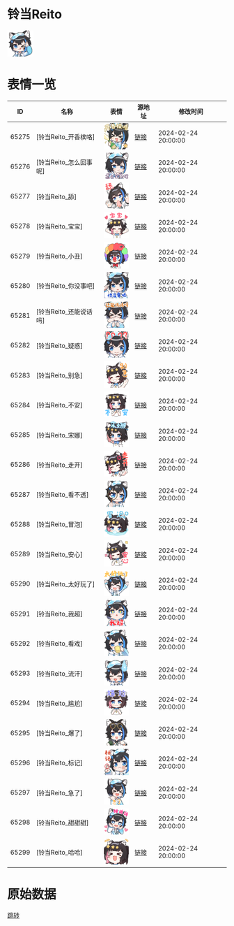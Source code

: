 # 铃当Reito

<img src="./cover.png" height="60" alt="cover" />

# 表情一览

|ID|名称|表情|源地址|修改时间|
|----|----|----|----|----|
|65275|[铃当Reito_开香槟咯]|<img src="./pic/065275_%5B铃当Reito_开香槟咯%5D.png" height="60" alt="开香槟咯"/>|[链接](https://i0.hdslb.com/bfs/garb/035fed78399640ad677b9d257e841cb5a0761687.png)|2024-02-24 20:00:00|
|65276|[铃当Reito_怎么回事呢]|<img src="./pic/065276_%5B铃当Reito_怎么回事呢%5D.png" height="60" alt="怎么回事呢"/>|[链接](https://i0.hdslb.com/bfs/garb/765119987478aa3264eeee94cd3f603006ba9795.png)|2024-02-24 20:00:00|
|65277|[铃当Reito_舔]|<img src="./pic/065277_%5B铃当Reito_舔%5D.png" height="60" alt="舔"/>|[链接](https://i0.hdslb.com/bfs/garb/e43d60c652047d68c78b510ff8a707665cc3a0d7.png)|2024-02-24 20:00:00|
|65278|[铃当Reito_宝宝]|<img src="./pic/065278_%5B铃当Reito_宝宝%5D.png" height="60" alt="宝宝"/>|[链接](https://i0.hdslb.com/bfs/garb/6780d9bf160bf2c22849b841b3dccebbb5b1b188.png)|2024-02-24 20:00:00|
|65279|[铃当Reito_小丑]|<img src="./pic/065279_%5B铃当Reito_小丑%5D.png" height="60" alt="小丑"/>|[链接](https://i0.hdslb.com/bfs/garb/b42bf2eb3fcdd5154bd5a343f15a05e4ee549f9b.png)|2024-02-24 20:00:00|
|65280|[铃当Reito_你没事吧]|<img src="./pic/065280_%5B铃当Reito_你没事吧%5D.png" height="60" alt="你没事吧"/>|[链接](https://i0.hdslb.com/bfs/garb/947baacfd3804f186a6afc78d1764059efd7f1d5.png)|2024-02-24 20:00:00|
|65281|[铃当Reito_还能说话吗]|<img src="./pic/065281_%5B铃当Reito_还能说话吗%5D.png" height="60" alt="还能说话吗"/>|[链接](https://i0.hdslb.com/bfs/garb/5eb745e51fc6060aa79f5f4cd0aa907955d76b1f.png)|2024-02-24 20:00:00|
|65282|[铃当Reito_疑惑]|<img src="./pic/065282_%5B铃当Reito_疑惑%5D.png" height="60" alt="疑惑"/>|[链接](https://i0.hdslb.com/bfs/garb/9759507df5713b3821ff21b952cbf1a72d3304c4.png)|2024-02-24 20:00:00|
|65283|[铃当Reito_别急]|<img src="./pic/065283_%5B铃当Reito_别急%5D.png" height="60" alt="别急"/>|[链接](https://i0.hdslb.com/bfs/garb/c0f511b875cf5080e6cd6387f0d8e20ca98b6ad9.png)|2024-02-24 20:00:00|
|65284|[铃当Reito_不安]|<img src="./pic/065284_%5B铃当Reito_不安%5D.png" height="60" alt="不安"/>|[链接](https://i0.hdslb.com/bfs/garb/d8de60c6a205f9323a476520c49c610aab3ef6ec.png)|2024-02-24 20:00:00|
|65285|[铃当Reito_宋娜]|<img src="./pic/065285_%5B铃当Reito_宋娜%5D.png" height="60" alt="宋娜"/>|[链接](https://i0.hdslb.com/bfs/garb/c62d9a005a2802caa7086d4cea07a6a87f0095c6.png)|2024-02-24 20:00:00|
|65286|[铃当Reito_走开]|<img src="./pic/065286_%5B铃当Reito_走开%5D.png" height="60" alt="走开"/>|[链接](https://i0.hdslb.com/bfs/garb/ef461122d8b5a837ec1b646728433ee8df812d7b.png)|2024-02-24 20:00:00|
|65287|[铃当Reito_看不透]|<img src="./pic/065287_%5B铃当Reito_看不透%5D.png" height="60" alt="看不透"/>|[链接](https://i0.hdslb.com/bfs/garb/54d91a18dfd5414c93eee7c633c6bd11f69a0573.png)|2024-02-24 20:00:00|
|65288|[铃当Reito_冒泡]|<img src="./pic/065288_%5B铃当Reito_冒泡%5D.png" height="60" alt="冒泡"/>|[链接](https://i0.hdslb.com/bfs/garb/f0a164c0ad42c9a94fea922600723919eef495c6.png)|2024-02-24 20:00:00|
|65289|[铃当Reito_安心]|<img src="./pic/065289_%5B铃当Reito_安心%5D.png" height="60" alt="安心"/>|[链接](https://i0.hdslb.com/bfs/garb/e00b781f2659dfb4ba7a74d5daba9a2cf1c53851.png)|2024-02-24 20:00:00|
|65290|[铃当Reito_太好玩了]|<img src="./pic/065290_%5B铃当Reito_太好玩了%5D.png" height="60" alt="太好玩了"/>|[链接](https://i0.hdslb.com/bfs/garb/91c03373abc7520b0ad69b3dc8d5e76a80837bc2.png)|2024-02-24 20:00:00|
|65291|[铃当Reito_我超]|<img src="./pic/065291_%5B铃当Reito_我超%5D.png" height="60" alt="我超"/>|[链接](https://i0.hdslb.com/bfs/garb/54f9ea56b88369e3f27ea93d2419fadc6058d456.png)|2024-02-24 20:00:00|
|65292|[铃当Reito_看戏]|<img src="./pic/065292_%5B铃当Reito_看戏%5D.png" height="60" alt="看戏"/>|[链接](https://i0.hdslb.com/bfs/garb/34efbfff99cb1d36fc47e4a4346707ede5a9d684.png)|2024-02-24 20:00:00|
|65293|[铃当Reito_流汗]|<img src="./pic/065293_%5B铃当Reito_流汗%5D.png" height="60" alt="流汗"/>|[链接](https://i0.hdslb.com/bfs/garb/e1979a60e78b367a2c86f4abcd9bd2b79bea6a1c.png)|2024-02-24 20:00:00|
|65294|[铃当Reito_尴尬]|<img src="./pic/065294_%5B铃当Reito_尴尬%5D.png" height="60" alt="尴尬"/>|[链接](https://i0.hdslb.com/bfs/garb/39ac94959435a074ab78b9fa853d45fadd33613b.png)|2024-02-24 20:00:00|
|65295|[铃当Reito_爆了]|<img src="./pic/065295_%5B铃当Reito_爆了%5D.png" height="60" alt="爆了"/>|[链接](https://i0.hdslb.com/bfs/garb/dfffea46db1227822b912f8a239e145ea35642de.png)|2024-02-24 20:00:00|
|65296|[铃当Reito_标记]|<img src="./pic/065296_%5B铃当Reito_标记%5D.png" height="60" alt="标记"/>|[链接](https://i0.hdslb.com/bfs/garb/3da60928aa901ba94d002d2bf6f0d726d9029252.png)|2024-02-24 20:00:00|
|65297|[铃当Reito_急了]|<img src="./pic/065297_%5B铃当Reito_急了%5D.png" height="60" alt="急了"/>|[链接](https://i0.hdslb.com/bfs/garb/5dc3207f25d1adec9a70eef6fceeb5223afbdf4b.png)|2024-02-24 20:00:00|
|65298|[铃当Reito_甜甜甜]|<img src="./pic/065298_%5B铃当Reito_甜甜甜%5D.png" height="60" alt="甜甜甜"/>|[链接](https://i0.hdslb.com/bfs/garb/71ddd9f7afb6cb3dd1f60d9e2253ce8dbc1af3f6.png)|2024-02-24 20:00:00|
|65299|[铃当Reito_哈哈]|<img src="./pic/065299_%5B铃当Reito_哈哈%5D.png" height="60" alt="哈哈"/>|[链接](https://i0.hdslb.com/bfs/garb/acfdb1e861a7faa0fb4c37fafcad1182754df37f.png)|2024-02-24 20:00:00|

# 原始数据

[跳转](./raw.json)

